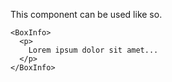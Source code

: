 This component can be used like so.

```
<BoxInfo>
  <p>
    Lorem ipsum dolor sit amet...
  </p>
</BoxInfo>
```